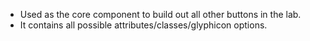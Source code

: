 ﻿- Used as the core component to build out all other buttons in the lab. 
- It contains all possible attributes/classes/glyphicon options.